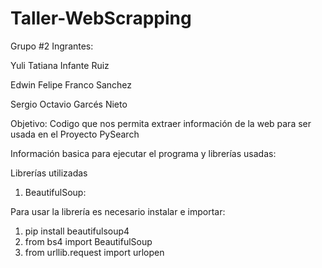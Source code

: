 # Taller-WebScrapping

Grupo #2 Ingrantes:

Yuli Tatiana Infante Ruiz

Edwin Felipe Franco Sanchez

Sergio Octavio Garcés Nieto

Objetivo: Codigo que nos permita extraer información de la web para ser usada en el Proyecto PySearch

Información basica para ejecutar el programa y librerías usadas:

Librerías utilizadas
  1. BeautifulSoup:
  
Para usar la librería es necesario instalar e importar:
  1. pip install beautifulsoup4
  2. from bs4 import BeautifulSoup
  3. from urllib.request import urlopen

